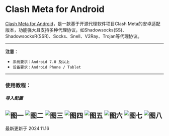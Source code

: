 # Clash Meta for Android

[Clash Meta for Android](https://tagcloud.lanzouw.com/io2u02b85x8d)，是一款基于开源代理软件项目Clash Meta的安卓适配版本，功能强大且支持多种代理协议，如Shadowsocks(SS)、ShadowsocksR(SSR)、Socks、Snell、V2Ray、Trojan等代理协议。

---
**注意**：

- `系统要求：Android 7.0 及以上`
- `设备要求：Android Phone / Tablet`
---

### 使用教程：
##### 导入配置
![图一](clash-meta-for-Android-01.png)
![图二](clash-meta-for-Android-02.jpg)
![图三](clash-meta-for-Android-03.jpg)
![图四](clash-meta-for-Android-04.jpg)
![图五](clash-meta-for-Android-05.jpg)
![图六](clash-meta-for-Android-06.jpg)
![图七](clash-meta-for-Android-07.jpg)
![图八](clash-meta-for-Android-08.jpg)
---

最新更新于 2024.11.16
